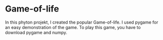 # Game-of-life
In this phyton projekt, I created the popular Game-of-life. I used pygame for an easy demonstration of the game.
To play this game, you have to download pygame and numpy.
